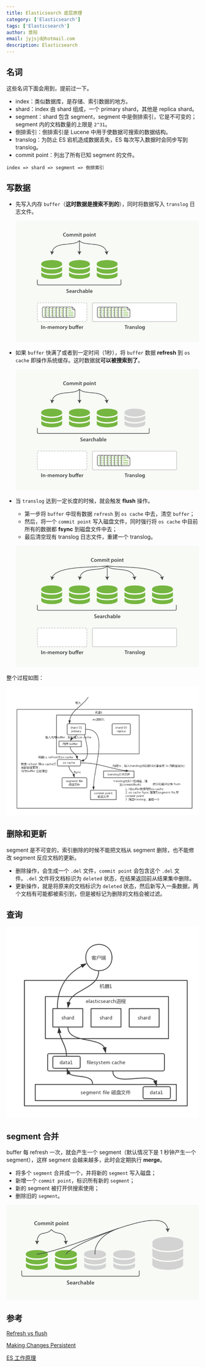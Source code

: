 ```yaml
---
title: Elasticsearch 底层原理
category: ['Elasticsearch']
tags: ['Elasticsearch']
author: 景阳
email: jyjsjd@hotmail.com
description: Elasticsearch
---
```


## 名词

这些名词下面会用到，提前过一下。

- index：类似数据库，是存储、索引数据的地方。
- shard：index 由 shard 组成，一个 primary shard，其他是 replica shard。
- segment：shard 包含 segment，segment 中是倒排索引，它是不可变的；segment 内的文档数量的上限是 `2^31`。
- 倒排索引：倒排索引是 Lucene 中用于使数据可搜索的数据结构。
- translog：为防止 ES 宕机造成数据丢失，ES 每次写入数据时会同步写到 translog。
- commit point：列出了所有已知 segment 的文件。

```
index => shard => segment => 倒排索引
```

## 写数据

- 先写入内存 `buffer`（**这时数据是搜索不到的**），同时将数据写入 `translog` 日志文件。
  
  ![buffer.png](/assets/img/elasticsearch/buffer.png)

- 如果 `buffer` 快满了或者到一定时间（1秒），将 `buffer` 数据 **refresh** 到 `os cache` 即操作系统缓存。这时数据就**可以被搜索到了**。
  
  ![refresh.png](/assets/img/elasticsearch/refresh.png)

- 当 `translog` 达到一定长度的时候，就会触发 **flush** 操作。
  * 第一步将 `buffer` 中现有数据 `refresh` 到 `os cache` 中去，清空 `buffer`；
  * 然后，将一个 `commit point` 写入磁盘文件，同时强行将 `os cache` 中目前所有的数据都 **fsync** 到磁盘文件中去；
  * 最后清空现有 translog 日志文件，重建一个 translog。
  
  ![flush.png](/assets/img/elasticsearch/flush.png)

整个过程如图：

![write.png](/assets/img/elasticsearch/write.png)

## 删除和更新

segment 是不可变的，索引删除的时候不能把文档从 segment 删除，也不能修改 segment 反应文档的更新。

- 删除操作，会生成一个 `.del` 文件，`commit point` 会包含这个 `.del` 文件。`.del` 文件将文档标识为 `deleted` 状态，在结果返回前从结果集中删除。
- 更新操作，就是将原来的文档标识为 `deleted` 状态，然后新写入一条数据，两个文档有可能都被索引到，但是被标记为删除的文档会被过滤。

## 查询

![read.png](/assets/img/elasticsearch/read.png)

## segment 合并

buffer 每 refresh 一次，就会产生一个 segment（默认情况下是 1 秒钟产生一个 segment），这样 segment 会越来越多，此时会定期执行 **merge**。

- 将多个 `segment` 合并成一个，并将新的 `segment` 写入磁盘；
- 新增一个 `commit point`，标识所有新的 `segment`；
- 新的 segment 被打开供搜索使用；
- 删除旧的 `segment`。

![merge.png](/assets/img/elasticsearch/merge.png)

## 参考

[Refresh vs flush](https://stackoverflow.com/questions/19963406/refresh-vs-flush)

[Making Changes Persistent](https://www.elastic.co/guide/en/elasticsearch/guide/master/translog.html)

[ES 工作原理](https://doocs.github.io/advanced-java/#/docs/high-concurrency/es-write-query-search)
